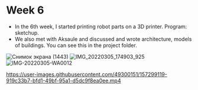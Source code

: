 # Week 6
* In the 6th week, I started printing robot parts on a 3D printer. Program: sketchup. 
* We also met with Aksaule and discussed and wrote architecture, models of buildings.  You can see this in the project folder.


![Снимок экрана (1443)](https://user-images.githubusercontent.com/49300151/157298858-58903638-57e9-43e4-8328-bb491d8573b2.png)
![IMG_20220305_174903_925](https://user-images.githubusercontent.com/49300151/157297946-58792e49-0840-4d68-b16b-1ed7588a23c7.jpg)
![IMG-20220305-WA0012](https://user-images.githubusercontent.com/49300151/157298376-0dd04b33-29e6-46fa-a62f-34ace4929d4a.jpeg)  





https://user-images.githubusercontent.com/49300151/157299119-919c33b7-bfd1-49bf-95a1-d5dc9f8ea0ee.mp4

